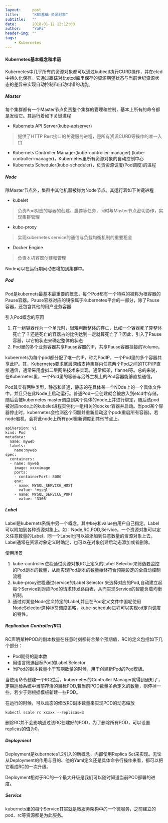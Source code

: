 ```yaml
---
layout:     post
title:      "K8S基础-资源对象"
subtitle:   ""
date:       2018-01-12 12:12:00
author:     "YaPi"
header-img: ""
tags:
    - Kubernetes
---
```


#### Kubernetes基本概念和术语

Kubernetes中几乎所有的资源对象都可以通过kubectl执行CURD操作，并在etcd中持久化保存。它通过跟踪对比etcd库里保存的资源期望状态与当前世纪资源状态的差异来实现自动控制和自动纠错的功能。

##### Master
每个集群都有一个Master节点负责整个集群的管理和控制，基本上所有的命令都是发给它。其运行着如下关键进程

- Kubernets API Server(kube-apiserver)
> 提供了HTTP Rest接口的关键服务进程，是所有资源CURD等操作的唯一入口

- Kubernets Controller Manager(kube-controller-manager) (kube-controller-manager)，Kubernetes里所有资源对象的自动控制中心
- Kubernets Scheduler(kube-scheduler)，负责资源调度(Pod调度)的进程


##### Node
除Master节点外，集群中其他机器被称为Node节点。其运行着如下关键进程

- kubelet
> 负责Pod对应的容器的创建、启停等任务，同时与Master节点密切协作，实现集群管理
- kube-proxy
> 实现kubernetes service的通信与负载均衡机制的重要租金
- Docker Engine
> 负责本机容器创建和管理

Node可以在运行期间动态增加到集群中。

##### Pod
Pod是kubernets最基本最重要的概念，每个Pod都有一个特殊的被称为根容器的Pause容器。Pause容器对应的镜像属于Kubernetes平台的一部分，除了Pause容器，还包含其他的用户业务容器

引入Pod概念的原因

1. 在一组容器作为一个单元时，很难判断整体的存亡，比如一个容器死了算整体死亡了？还是死亡的容器占的比例达到一定就算死亡了？因此，引入了Pause容器，以它的状态来确定整体的状态
2. Pod里的多个业务容器共享Pause容器的IP，共享Pause容器挂接的Volume。

kubeernets为每个pod都分配了唯一的IP，称为PodIP，一个Pod里的多个容器共享此IP。其，Kubernetes要求底层网络支持集群内任意两个Pod之间的TCP/IP直接通信，通常采用虚拟二层网络技术来实现，通常框架，fiannel等。总的来说，在Kubernetes里，一个Pod里的容器与另外主机上的Pod容器能够直接通信。

Pod其实有两种类型，静态和普通，静态的在具体某一个NOde上的一个具体文件中，并且只在此Node上启动运行。普通Pod一旦创建就会被放入到etcd中存储，随后会被kubernetes master调度到某个具体的node上并进行绑定，随后该pod被对应node上的kubelet进程实例化一组相关的docker容器并启动。当pod某个容器停止时，kubernetes会检测这个问题并重新启动这个pod(重启所有容器)。若node宕机，会将此node上所有pod重新调度到其他节点上。

```
apiVersion: v1
kind: Pod
metadata:
  name: myweb
  labels:
    name:myweb
spec:
  containers:
  - name: myweb
    image: xxxximage
    ports:
    - containerPort: 8080
    env:
    - name: MYSQL_SERVICE_HOST
      value: 'mysql'
    - name: MYSQL_SERVICE_PORT
      value: '3306'
```

##### Label
Label是kubernets系统中另一个概念。其中key和value由用户自己指定。Label可以附加到各种资源对象上。如：Node,RC,POD,Service。一个资源对象可以定义任意数量的Label，同一个Label也可以被添加到任意数量的资源对象上去。Label通常在资源对象定义时确定，也可以在对象创建后动态添加或者删除。

使用场景

1. kube-controller进程通过资源对象RC上定义的Label Selector来筛选要监控的Pod副本的数量，从而实现Pod副本的数量始终符合预期设定的全自动控制流程
2. kube-proxy进程通过service的Label Selector 来选择对应的Pod,自动建立起每个Service到对应Pod的请求转发路由表，从而实现Service的智能负载均衡机制。
3. 通过对某些Node定义特定的Label,并且在Pod定义文件中国呢使用NodeSelector这种标签调度策略，kube-schedule进程可以实现od定向调度的特性。

##### Replication Controller(RC)

RC声明某种POD的副本数量在任意时刻都符合某个预期值，RC的定义包括如下几个部分：
- Pod期待的副本数
- 用语言筛选目标Pod的Label Selector
- 当Pod的副本数量小于预期数量的时候，用于创建新Pod的Pod模版。

当使用命令创建一个RC过后，kubernetes的Controller Manager就得到通知了，定期巡检系统中当前存活的目标POD,若当前POD数量多余定义的数量，则停掉一些，若少于则根据模板新建一些POD。

在运行的时候，可以动态的修改RC副本数量来实现POD的动态缩放

```
kubectl scale rc xxxxx --replicas=3
```

删除RC并不会影响通过该RC创建好的POD，为了删除所有POD，可以设置replicas的值为0。

##### Deployment

Deployment是kubernetes1.2引入的新概念，内部使用Replica Set来实现。无论从Deployment的作用与目的、他的Yaml定义还是具体命令行操作来看，都可以把它看成RC的一次升级。

Deployment相对于RC的一个最大升级是我们可以随时知道当前POD部署的进度。

##### Service
kubernets里的每个Service其实就是微服务架构中的一个微服务，之前建立的pod、rc等资源都是为此服务。